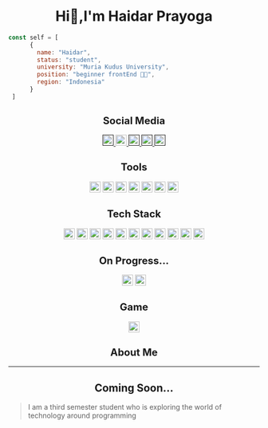 <h1 align="center">Hi👋,I'm Haidar Prayoga</h1>
<div>


```javascript
const self = [
      {
        name: "Haidar",
        status: "student",
        university: "Muria Kudus University",
        position: "beginner frontEnd 👨‍💻",
        region: "Indonesia"
      }
 ]
```


</div>








  <div align="center">
    <h2 style="font-size: 20px;">Social Media</h2>
    <a href="">
      <img src="https://img.shields.io/badge/Instagram-E4405F?style=for-the-badge&logo=instagram&logoColor=white" alt="" style=" height:22px;">
    </a>
    <a href="www.linkedin.com/in/
haidar-prayoga-88609a288
">
      <img src="https://img.shields.io/badge/LinkedIn-0077B5?style=for-the-badge&logo=linkedin&logoColor=white" alt="" style=" height:22px;">
    </a>
    <a href="">
      <img src="https://img.shields.io/badge/-Sololearn-3a464b?style=for-the-badge&logo=Sololearn&logoColor=white" alt="" style=" height:22px;">
    </a>
    <a href="">
      <img src="https://img.shields.io/badge/Discord-5865F2.svg?style=for-the-badge&logo=Discord&logoColor=white" alt="" style=" height:22px;">
    </a>
    <a href="">
      <img src="https://img.shields.io/badge/WhatsApp-25D366.svg?style=for-the-badge&logo=WhatsApp&logoColor=white" alt="" style=" height:22px;">
    </a>
  </div>
  <div align="center">
    <h2 style="font-size: 20px;">Tools</h2>
  <img src="https://img.shields.io/badge/Visual_Studio_Code-0078D4?style=for-the-badge&logo=visual%20studio%20code&logoColor=white" style="height:22px; " />
  <img src="https://img.shields.io/badge/Figma-F24E1E?style=for-the-badge&logo=figma&logoColor=white" style="height:22px; " />
    <img src="https://img.shields.io/badge/SonarLint-CB2029?style=for-the-badge&logo=sonarlint&logoColor=white" style="height:22px; " />
    <img src="https://img.shields.io/badge/Canva-00C4CC.svg?style=for-the-badge&logo=Canva&logoColor=white" style="height:22px; " />
    <img src="https://img.shields.io/badge/Postman-FF6C37.svg?style=for-the-badge&logo=Postman&logoColor=white" style="height:22px; " />
    <img src="https://img.shields.io/badge/Laragon-0E83CD.svg?style=for-the-badge&logo=Laragon&logoColor=white" style="height:22px; " />
    <img src="https://img.shields.io/badge/XAMPP-FB7A24.svg?style=for-the-badge&logo=XAMPP&logoColor=white" style="height:22px; " />
  </div>
  <div align="center">
    <h2  style="font-size: 20px;">Tech Stack</h2>
  <img src="https://img.shields.io/badge/HTML5-E34F26?style=for-the-badge&logo=html5&logoColor=white" style="height:22px; " />
  <img src="https://img.shields.io/badge/CSS3-1572B6?style=for-the-badge&logo=css3&logoColor=white" style="height:22px; " />
  <img src="https://img.shields.io/badge/JavaScript-323330?style=for-the-badge&logo=javascript&logoColor=F7DF1E" style="height:22px; " />
  <img src="https://img.shields.io/badge/Node.js-43853D?style=for-the-badge&logo=node.js&logoColor=white" style="height:22px; " />
  <img src="https://img.shields.io/badge/PHP-777BB4?style=for-the-badge&logo=php&logoColor=white" style="height:22px; " />
  <img src="https://img.shields.io/badge/Tailwind_CSS-38B2AC?style=for-the-badge&logo=tailwind-css&logoColor=white" style="height:22px; " />
  <img src="https://img.shields.io/badge/Bootstrap-563D7C?style=for-the-badge&logo=bootstrap&logoColor=white" style="height:22px; " />
  <img src="https://img.shields.io/badge/jQuery-0769AD?style=for-the-badge&logo=jquery&logoColor=white" style="height:22px; " />
  <img src="https://img.shields.io/badge/MySQL-4479A1.svg?style=for-the-badge&logo=MySQL&logoColor=white" style="height:22px; " />
  <img src="https://img.shields.io/badge/SQLite-07405E?style=for-the-badge&logo=sqlite&logoColor=white" alt="" style="height:22px; ">
  <img src="https://img.shields.io/badge/htmx-3366CC.svg?style=for-the-badge&logo=htmx&logoColor=white" alt="" style="height:22px; ">
  </div>
  <div align="center">
    <h2 style="font-size: 20px;">On Progress...</h2>
    <img src="https://img.shields.io/badge/Laravel-FF2D20?style=for-the-badge&logo=laravel&logoColor=white" style="height:22px; " />
    <img src="https://img.shields.io/badge/React-20232A?style=for-the-badge&logo=react&logoColor=61DAFB" style="height:22px; " />
  </div>
  <div align="center">
<h2 style="font-size: 20px; ">Game</h2>
    <img src="https://img.shields.io/badge/Riot_Games-D32936?style=for-the-badge&logo=riot-games&logoColor=white" style="height:22px; " />
  </div>
  <!-- About -->
   <div align="center">
    <h2 style="font-size: 20px;">About Me</h2></h2>
   </div>
<hr align="center">
<div align="center"">
  <h2>Coming Soon...</h2>
</div>
<div>

> I am a third semester student who is exploring the world of technology around programming


</div>
